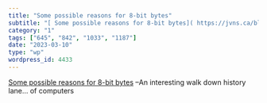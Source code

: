 ```yaml
---
title: "Some possible reasons for 8-bit bytes"
subtitle: "[ Some possible reasons for 8-bit bytes]( https://jvns.ca/blog/2023/03/06/possible-reasons-8-bit-byt..."
category: "1"
tags: ["645", "842", "1033", "1187"]
date: "2023-03-10"
type: "wp"
wordpress_id: 4433
---
```

[ Some possible reasons for 8-bit bytes]( https://jvns.ca/blog/2023/03/06/possible-reasons-8-bit-bytes/?utm_source=hackernewsletter&utm_medium=email&utm_term=fav) –An interesting walk down history lane… of computers
